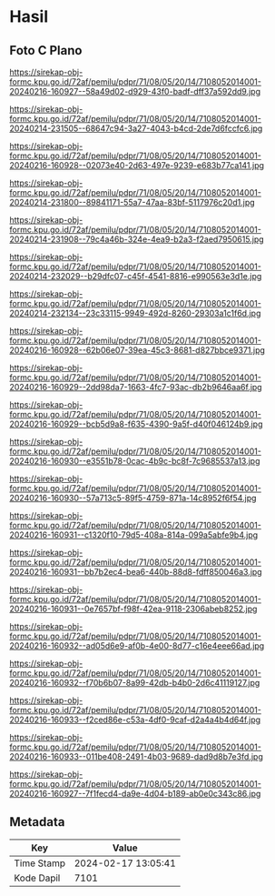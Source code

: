 # Hasil

## Foto C Plano

https://sirekap-obj-formc.kpu.go.id/72af/pemilu/pdpr/71/08/05/20/14/7108052014001-20240216-160927--58a49d02-d929-43f0-badf-dff37a592dd9.jpg

https://sirekap-obj-formc.kpu.go.id/72af/pemilu/pdpr/71/08/05/20/14/7108052014001-20240214-231505--68647c94-3a27-4043-b4cd-2de7d6fccfc6.jpg

https://sirekap-obj-formc.kpu.go.id/72af/pemilu/pdpr/71/08/05/20/14/7108052014001-20240216-160928--02073e40-2d63-497e-9239-e683b77ca141.jpg

https://sirekap-obj-formc.kpu.go.id/72af/pemilu/pdpr/71/08/05/20/14/7108052014001-20240214-231800--89841171-55a7-47aa-83bf-5117976c20d1.jpg

https://sirekap-obj-formc.kpu.go.id/72af/pemilu/pdpr/71/08/05/20/14/7108052014001-20240214-231908--79c4a46b-324e-4ea9-b2a3-f2aed7950615.jpg

https://sirekap-obj-formc.kpu.go.id/72af/pemilu/pdpr/71/08/05/20/14/7108052014001-20240214-232029--b29dfc07-c45f-4541-8816-e990563e3d1e.jpg

https://sirekap-obj-formc.kpu.go.id/72af/pemilu/pdpr/71/08/05/20/14/7108052014001-20240214-232134--23c33115-9949-492d-8260-29303a1c1f6d.jpg

https://sirekap-obj-formc.kpu.go.id/72af/pemilu/pdpr/71/08/05/20/14/7108052014001-20240216-160928--62b06e07-39ea-45c3-8681-d827bbce9371.jpg

https://sirekap-obj-formc.kpu.go.id/72af/pemilu/pdpr/71/08/05/20/14/7108052014001-20240216-160929--2dd98da7-1663-4fc7-93ac-db2b9646aa6f.jpg

https://sirekap-obj-formc.kpu.go.id/72af/pemilu/pdpr/71/08/05/20/14/7108052014001-20240216-160929--bcb5d9a8-f635-4390-9a5f-d40f046124b9.jpg

https://sirekap-obj-formc.kpu.go.id/72af/pemilu/pdpr/71/08/05/20/14/7108052014001-20240216-160930--e3551b78-0cac-4b9c-bc8f-7c9685537a13.jpg

https://sirekap-obj-formc.kpu.go.id/72af/pemilu/pdpr/71/08/05/20/14/7108052014001-20240216-160930--57a713c5-89f5-4759-871a-14c8952f6f54.jpg

https://sirekap-obj-formc.kpu.go.id/72af/pemilu/pdpr/71/08/05/20/14/7108052014001-20240216-160931--c1320f10-79d5-408a-814a-099a5abfe9b4.jpg

https://sirekap-obj-formc.kpu.go.id/72af/pemilu/pdpr/71/08/05/20/14/7108052014001-20240216-160931--bb7b2ec4-bea6-440b-88d8-fdff850046a3.jpg

https://sirekap-obj-formc.kpu.go.id/72af/pemilu/pdpr/71/08/05/20/14/7108052014001-20240216-160931--0e7657bf-f98f-42ea-9118-2306abeb8252.jpg

https://sirekap-obj-formc.kpu.go.id/72af/pemilu/pdpr/71/08/05/20/14/7108052014001-20240216-160932--ad05d6e9-af0b-4e00-8d77-c16e4eee66ad.jpg

https://sirekap-obj-formc.kpu.go.id/72af/pemilu/pdpr/71/08/05/20/14/7108052014001-20240216-160932--f70b6b07-8a99-42db-b4b0-2d6c41119127.jpg

https://sirekap-obj-formc.kpu.go.id/72af/pemilu/pdpr/71/08/05/20/14/7108052014001-20240216-160933--f2ced86e-c53a-4df0-9caf-d2a4a4b4d64f.jpg

https://sirekap-obj-formc.kpu.go.id/72af/pemilu/pdpr/71/08/05/20/14/7108052014001-20240216-160933--011be408-2491-4b03-9689-dad9d8b7e3fd.jpg

https://sirekap-obj-formc.kpu.go.id/72af/pemilu/pdpr/71/08/05/20/14/7108052014001-20240216-160927--7f1fecd4-da9e-4d04-b189-ab0e0c343c86.jpg


## Metadata

| Key        | Value               |
| ---------- | ------------------- |
| Time Stamp | 2024-02-17 13:05:41 |
| Kode Dapil | 7101                |



